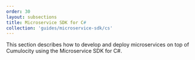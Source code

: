 ```yaml
---
order: 30
layout: subsections
title: Microservice SDK for C#
collection: 'guides/microservice-sdk/cs'
---
```


This section describes how to develop and deploy microservices on top of Cumulocity using the Microservice SDK for C#.
